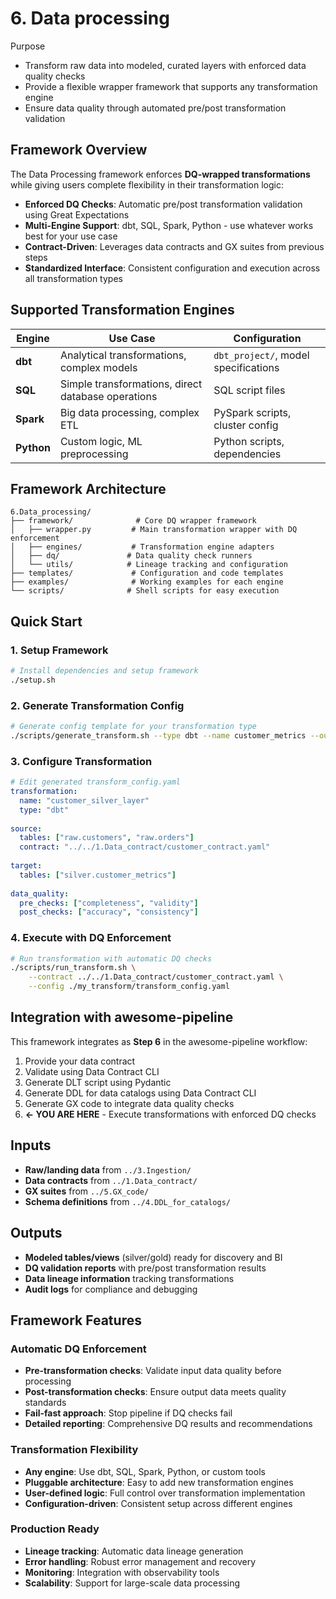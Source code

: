 # 6. Data processing

Purpose
- Transform raw data into modeled, curated layers with enforced data quality checks
- Provide a flexible wrapper framework that supports any transformation engine
- Ensure data quality through automated pre/post transformation validation

## Framework Overview

The Data Processing framework enforces **DQ-wrapped transformations** while giving users complete flexibility in their transformation logic:

- **Enforced DQ Checks**: Automatic pre/post transformation validation using Great Expectations
- **Multi-Engine Support**: dbt, SQL, Spark, Python - use whatever works best for your use case
- **Contract-Driven**: Leverages data contracts and GX suites from previous steps
- **Standardized Interface**: Consistent configuration and execution across all transformation types

## Supported Transformation Engines

| Engine | Use Case | Configuration |
|--------|----------|---------------|
| **dbt** | Analytical transformations, complex models | `dbt_project/`, model specifications |
| **SQL** | Simple transformations, direct database operations | SQL script files |
| **Spark** | Big data processing, complex ETL | PySpark scripts, cluster config |
| **Python** | Custom logic, ML preprocessing | Python scripts, dependencies |

## Framework Architecture

```
6.Data_processing/
├── framework/              # Core DQ wrapper framework
│   ├── wrapper.py         # Main transformation wrapper with DQ enforcement
│   ├── engines/           # Transformation engine adapters
│   ├── dq/               # Data quality check runners
│   └── utils/            # Lineage tracking and configuration
├── templates/             # Configuration and code templates
├── examples/              # Working examples for each engine
└── scripts/              # Shell scripts for easy execution
```

## Quick Start

### 1. Setup Framework
```bash
# Install dependencies and setup framework
./setup.sh
```

### 2. Generate Transformation Config
```bash
# Generate config template for your transformation type
./scripts/generate_transform.sh --type dbt --name customer_metrics --output ./my_transform
```

### 3. Configure Transformation
```yaml
# Edit generated transform_config.yaml
transformation:
  name: "customer_silver_layer"
  type: "dbt"
  
source:
  tables: ["raw.customers", "raw.orders"]
  contract: "../../1.Data_contract/customer_contract.yaml"
  
target:
  tables: ["silver.customer_metrics"]
  
data_quality:
  pre_checks: ["completeness", "validity"]
  post_checks: ["accuracy", "consistency"]
```

### 4. Execute with DQ Enforcement
```bash
# Run transformation with automatic DQ checks
./scripts/run_transform.sh \
    --contract ../../1.Data_contract/customer_contract.yaml \
    --config ./my_transform/transform_config.yaml
```

## Integration with awesome-pipeline

This framework integrates as **Step 6** in the awesome-pipeline workflow:

1. Provide your data contract
2. Validate using Data Contract CLI
3. Generate DLT script using Pydantic
4. Generate DDL for data catalogs using Data Contract CLI
5. Generate GX code to integrate data quality checks
6. **← YOU ARE HERE** - Execute transformations with enforced DQ checks

## Inputs
- **Raw/landing data** from `../3.Ingestion/` 
- **Data contracts** from `../1.Data_contract/`
- **GX suites** from `../5.GX_code/`
- **Schema definitions** from `../4.DDL_for_catalogs/`

## Outputs
- **Modeled tables/views** (silver/gold) ready for discovery and BI
- **DQ validation reports** with pre/post transformation results
- **Data lineage information** tracking transformations
- **Audit logs** for compliance and debugging

## Framework Features

### Automatic DQ Enforcement
- **Pre-transformation checks**: Validate input data quality before processing
- **Post-transformation checks**: Ensure output data meets quality standards
- **Fail-fast approach**: Stop pipeline if DQ checks fail
- **Detailed reporting**: Comprehensive DQ results and recommendations

### Transformation Flexibility
- **Any engine**: Use dbt, SQL, Spark, Python, or custom tools
- **Pluggable architecture**: Easy to add new transformation engines
- **User-defined logic**: Full control over transformation implementation
- **Configuration-driven**: Consistent setup across different engines

### Production Ready
- **Lineage tracking**: Automatic data lineage generation
- **Error handling**: Robust error management and recovery
- **Monitoring**: Integration with observability tools
- **Scalability**: Support for large-scale data processing
